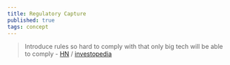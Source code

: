 ```yaml
---
title: Regulatory Capture
published: true
tags: concept
---
```

> Introduce rules so hard to comply with that only big tech will be able to comply - [HN](https://news.ycombinator.com/item?id=42436331) / [investopedia](https://www.investopedia.com/terms/r/regulatory-capture.asp)
